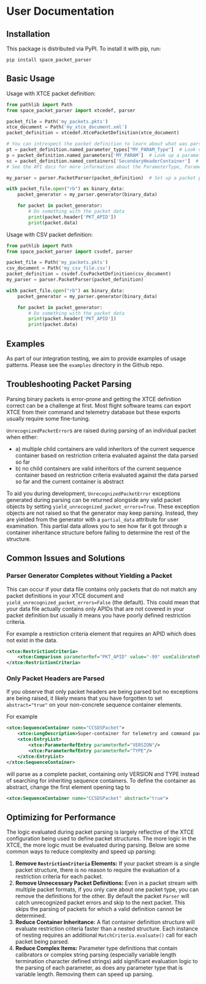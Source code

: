 # User Documentation
## Installation
This package is distributed via PyPI. To install it with pip, run:

```shell
pip install space_packet_parser
```

## Basic Usage
Usage with XTCE packet definition:

```python
from pathlib import Path
from space_packet_parser import xtcedef, parser

packet_file = Path('my_packets.pkts')
xtce_document = Path('my_xtce_document.xml')
packet_definition = xtcedef.XtcePacketDefinition(xtce_document)

# You can introspect the packet definition to learn about what was parsed
pt = packet_definition.named_parameter_types["MY_PARAM_Type"]  # Look up a type (includes unit and encoding info)
p = packet_definition.named_parameters['MY_PARAM']  # Look up a parameter (includes short and long descriptions)
sc = packet_definition.named_containers['SecondaryHeaderContainer']  # Look up a sequence container (includes inheritance)
# See the API docs for more information about the ParameterType, Parameter, and SequenceContainer classes

my_parser = parser.PacketParser(packet_definition)  # Set up a packet parser from your definition

with packet_file.open("rb") as binary_data:
    packet_generator = my_parser.generator(binary_data)

    for packet in packet_generator:
        # Do something with the packet data
        print(packet.header['PKT_APID'])
        print(packet.data)
```

Usage with CSV packet definition:

```python
from pathlib import Path
from space_packet_parser import csvdef, parser

packet_file = Path('my_packets.pkts')
csv_document = Path('my_csv_file.csv')
packet_definition = csvdef.CsvPacketDefinition(csv_document)
my_parser = parser.PacketParser(packet_definition)

with packet_file.open("rb") as binary_data:
    packet_generator = my_parser.generator(binary_data)

    for packet in packet_generator:
        # Do something with the packet data
        print(packet.header['PKT_APID'])
        print(packet.data)
```

## Examples
As part of our integration testing, we aim to provide examples of usage patterns. Please see the `examples` directory
in the Github repo.

## Troubleshooting Packet Parsing
Parsing binary packets is error-prone and getting the XTCE definition correct can be a challenge at first. 
Most flight software teams can export XTCE from their command and telemetry database but these exports usually require 
some fine-tuning. 

`UnrecognizedPacketError`s are raised during parsing of an individual packet when either:

- a) multiple child containers are valid inheritors of the current sequence container based on 
   restriction criteria evaluated against the data parsed so far
- b) no child containers are valid inheritors of the current sequence container based on 
  restriction criteria evaluated against the data parsed so far 
  and the current container is abstract

To aid you during development, `UnrecognizedPacketError` exceptions generated during parsing can be returned 
alongside any valid packet objects by setting `yield_unrecognized_packet_errors=True`. 
These exception objects are not raised so that the generator may keep parsing. Instead, they 
are yielded from the generator with a `partial_data` attribute for user examination. This partial data allows you to 
see how far it got through a container inheritance structure before failing to determine the rest of the structure. 

## Common Issues and Solutions
### Parser Generator Completes without Yielding a Packet
This can occur if your data file contains only packets that do not match any packet definitions in your XTCE document 
and `yield_unrecognized_packet_errors=False` (the default). This could mean that your data file actually contains only 
APIDs that are not covered in your packet definition but usually it means you have poorly defined restriction criteria.

For example a restriction criteria element that requires an APID which does not exist in the data.
```xml
<xtce:RestrictionCriteria>
    <xtce:Comparison parameterRef="PKT_APID" value="-99" useCalibratedValue="false"/>
</xtce:RestrictionCriteria>
```

### Only Packet Headers are Parsed
If you observe that only packet headers are being parsed but no exceptions are being raised, it likely means that 
you have forgotten to set `abstract="true"` on your non-concrete sequence container elements.

For example
```xml
<xtce:SequenceContainer name="CCSDSPacket">
    <xtce:LongDescription>Super-container for telemetry and command packets</xtce:LongDescription>
    <xtce:EntryList>
        <xtce:ParameterRefEntry parameterRef="VERSION"/>
        <xtce:ParameterRefEntry parameterRef="TYPE"/>
    </xtce:EntryList>
</xtce:SequenceContainer>
```
will parse as a complete packet, containing only VERSION and TYPE instead of searching for inheriting sequence 
containers. To define the container as abstract, change the first element opening tag to
```xml
<xtce:SequenceContainer name="CCSDSPacket" abstract="true">
```

## Optimizing for Performance
The logic evaluated during packet parsing is largely reflective of the XTCE configuration being used 
to define packet structures. The more logic in the XTCE, the more logic must be evaluated during 
parsing. Below are some common ways to reduce complexity and speed up parsing:

1. **Remove `RestrictionCriteria` Elements:** If your packet stream is a single packet structure, 
    there is no reason to require the evaluation of a restriction criteria for each packet. 
2. **Remove Unnecessary Packet Definitions:** Even in a packet stream with multiple packet formats, if you only
    care about one packet type, you can remove the definitions for the other. By default the packet `Parser` will 
    catch unrecognized packet errors and skip to the next packet. This skips the parsing of packets 
    for which a valid definition cannot be determined.
3. **Reduce Container Inheritance:** A flat container definition structure will evaluate restriction criteria
    faster than a nested structure. Each instance of nesting requires an additional `MatchCriteria.evaluate()`
    call for each packet being parsed. 
4. **Reduce Complex Items:** Parameter type definitions that contain calibrators or complex string parsing 
    (especially variable length termination character defined strings) add significant evaluation logic to 
    the parsing of each parameter, as does any parameter type that is variable length. 
    Removing them can speed up parsing.
